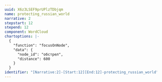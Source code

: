 ```yaml
---
uuid: X6z3LSEF9prUPlzTDbjqm
name: protecting_russian_world
narrative: 2
stepstart: 12
stepend: 12
component: WordCloud
chartoptions: |-
  {
    "function": "focusOnNode",
    "data": {
      "node_id": "обстрел",
      "distance": 600
    }
  }
identifier: "[Narrative:2]-[Start:12][End:12]-protecting_russian_world"
---
```

